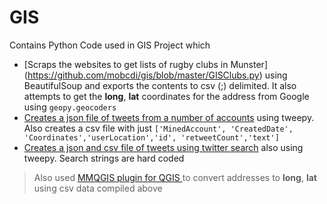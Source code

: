 # GIS
Contains Python Code used in GIS Project which
- [Scraps the websites to get lists of rugby clubs in Munster] (https://github.com/mobcdi/gis/blob/master/GISClubs.py) using BeautifulSoup and exports the contents to csv (;) delimited. It also attempts to get the __long__, __lat__ coordinates for the address from Google using `geopy.geocoders`
- [Creates a json file of tweets from a number of accounts](https://github.com/mobcdi/gis/blob/master/GetTweetsFromAccounts.py) using tweepy. Also creates a csv file with just `['MinedAccount', 'CreatedDate', 'Coordinates','userLocation','id', 'retweetCount','text']`
- [Creates a json and csv file of tweets using twitter search](https://github.com/mobcdi/gis/blob/master/TweetsFromSearch.py) also using tweepy. Search strings are hard coded

> Also used [MMQGIS plugin for QGIS ](http://blog.mangomap.com/post/74368997570/how-to-make-a-web-map-from-a-list-of-addresses-in) to convert addresses to __long__, __lat__ using csv data compiled above
